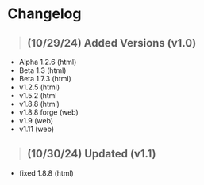 # Changelog

> ## (10/29/24) Added Versions (v1.0)
+ Alpha 1.2.6 (html)
+ Beta 1.3 (html)
+ Beta 1.7.3 (html)
+ v1.2.5 (html)
+ v1.5.2 (html
+ v1.8.8 (html)
+ v1.8.8 forge (web)
+ v1.9 (web)
+ v1.11 (web)

> ## (10/30/24) Updated (v1.1)
+ fixed 1.8.8 (html)
